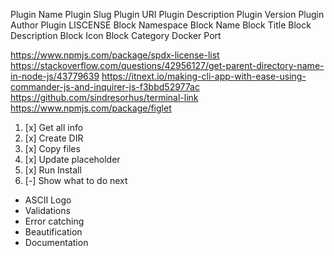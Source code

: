 Plugin Name
Plugin Slug
Plugin URI
Plugin Description
Plugin Version
Plugin Author
Plugin LISCENSE
Block Namespace
Block Name
Block Title
Block Description
Block Icon
Block Category
Docker Port

https://www.npmjs.com/package/spdx-license-list
https://stackoverflow.com/questions/42956127/get-parent-directory-name-in-node-js/43779639
https://itnext.io/making-cli-app-with-ease-using-commander-js-and-inquirer-js-f3bbd52977ac
https://github.com/sindresorhus/terminal-link
https://www.npmjs.com/package/figlet

1. [x] Get all info
2. [x] Create DIR
3. [x] Copy files
4. [x] Update placeholder
5. [x] Run Install
6. [-] Show what to do next

- ASCII Logo
- Validations
- Error catching
- Beautification
- Documentation